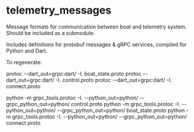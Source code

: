 # telemetry_messages
Message formats for communication between boat and telemetry system. Should be included as a submodule.

Includes definitions for protobuf messages & gRPC services, compiled for Python and Dart.

To regenerate:

protoc --dart_out=grpc:dart/ -I. boat_state.proto 
protoc --dart_out=grpc:dart/ -I. control.proto 
protoc --dart_out=grpc:dart/ -I. connect.proto

python -m grpc_tools.protoc -I. --python_out=python/ --grpc_python_out=python/ control.proto 
python -m grpc_tools.protoc -I. --python_out=python/ --grpc_python_out=python/ boat_state.proto 
python -m grpc_tools.protoc -I. --python_out=python/ --grpc_python_out=python/ connect.proto
